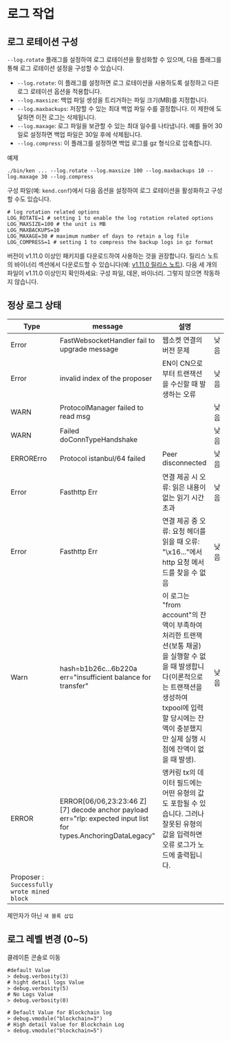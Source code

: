 # 로그 작업

## 로그 로테이션 구성

`--log.rotate` 플래그를 설정하여 로그 로테이션을 활성화할 수 있으며, 다음 플래그를 통해 로그 로테이션 설정을 구성할 수 있습니다.

- `--log.rotate`: 이 플래그를 설정하면 로그 로테이션을 사용하도록 설정하고 다른 로그 로테이션 옵션을 적용합니다.
- `--log.maxsize`: 백업 파일 생성을 트리거하는 파일 크기(MB)를 지정합니다.
- `--log.maxbackups`: 저장할 수 있는 최대 백업 파일 수를 결정합니다. 이 제한에 도달하면 이전 로그는 삭제됩니다.
- `--log.maxage`: 로그 파일을 보관할 수 있는 최대 일수를 나타냅니다. 예를 들어 30일로 설정하면 백업 파일은 30일 후에 삭제됩니다.
- `--log.compress`: 이 플래그를 설정하면 백업 로그를 gz 형식으로 압축합니다.

예제

```
./bin/ken ... --log.rotate --log.maxsize 100 --log.maxbackups 10 --log.maxage 30 --log.compress
```

구성 파일(예: `kend.conf`)에서 다음 옵션을 설정하여 로그 로테이션을 활성화하고 구성할 수도 있습니다.

```
# log rotation related options
LOG_ROTATE=1 # setting 1 to enable the log rotation related options
LOG_MAXSIZE=100 # the unit is MB
LOG_MAXBACKUPS=10
LOG_MAXAGE=30 # maximum number of days to retain a log file
LOG_COMPRESS=1 # setting 1 to compress the backup logs in gz format
```

버전이 v1.11.0 이상인 패키지를 다운로드하여 사용하는 것을 권장합니다. 릴리스 노트의 바이너리 섹션에서 다운로드할 수 있습니다(예: [v1.11.0 릴리스 노트](https://github.com/klaytn/klaytn/releases/tag/v1.11.0)). 다음 세 개의 파일이 v1.11.0 이상인지 확인하세요: 구성 파일, 데몬, 바이너리. 그렇지 않으면 작동하지 않습니다.

## 정상 로그 상태

| Type                                        | message                                                                                                                                                                                                                | 설명                                                                                                                                                                          |    |
| ------------------------------------------- | ---------------------------------------------------------------------------------------------------------------------------------------------------------------------------------------------------------------------- | --------------------------------------------------------------------------------------------------------------------------------------------------------------------------- | -- |
| Error                                       | FastWebsocketHandler fail to upgrade message                                                                                                                                                                           | 웹소켓 연결의 버전 문제                                                                                                                                                               | 낮음 |
| Error                                       | invalid index of the proposer                                                                                                                                                                                          | EN이 CN으로부터 트랜잭션을 수신할 때 발생하는 오류                                                                                                                                              | 낮음 |
| WARN                                        | ProtocolManager failed to read msg                                                                                                                                                                                     |                                                                                                                                                                             | 낮음 |
| WARN                                        | Failed doConnTypeHandshake                                                                                                                                                                                             |                                                                                                                                                                             | 낮음 |
| ERRORErro                                   | Protocol istanbul/64 failed                                                                                                                                                                                            | Peer disconnected                                                                                                                                                           | 낮음 |
| Error                                       | Fasthttp Err                                                                                                                                                                                                           | 연결 제공 시 오류: 읽은 내용이 없는 읽기 시간 초과                                                                                                                                              | 낮음 |
| Error                                       | Fasthttp Err                                                                                                                                                                                                           | 연결 제공 중 오류: 요청 헤더를 읽을 때 오류: "\x16..."에서 http 요청 메서드를 찾을 수 없음                                                                                                                | 낮음 |
| Warn                                        | hash=b1b26c...6b220a err="insufficient balance for transfer"                                                                                                                                                           | 이 로그는 "from account"의 잔액이 부족하여 처리한 트랜잭션(보통 채굴)을 실행할 수 없을 때 발생합니다(이론적으로는 트랜잭션을 생성하여 txpool에 입력할 당시에는 잔액이 충분했지만 실제 실행 시점에 잔액이 없을 때 발생). | 낮음 |
| ERROR                                       | ERROR[06/06,23:23:46 Z] [7] decode anchor payload err="rlp: expected input list for types.AnchoringDataLegacy" | 앵커링 tx의 데이터 필드에는 어떤 유형의 값도 포함될 수 있습니다. 그러나 잘못된 유형의 값을 입력하면 오류 로그가 노드에 출력됩니다.                                                                                                |    |
| Proposer : `Successfully wrote mined block` |                                                                                                                                                                                                                        |                                                                                                                                                                             |    |

제안자가 아닌 `새 블록 삽입`

## 로그 레벨 변경 (0\~5)

클레이튼 콘솔로 이동

```
#default Value
> debug.verbosity(3)
# hight detail logs Value
> debug.verbosity(5)
# No Logs Value
> debug.verbosity(0)

# Default Value for Blockchain log
> debug.vmodule("blockchain=3")
# High detail Value for Blockchain Log
> debug.vmodule("blockchain=5")

```
